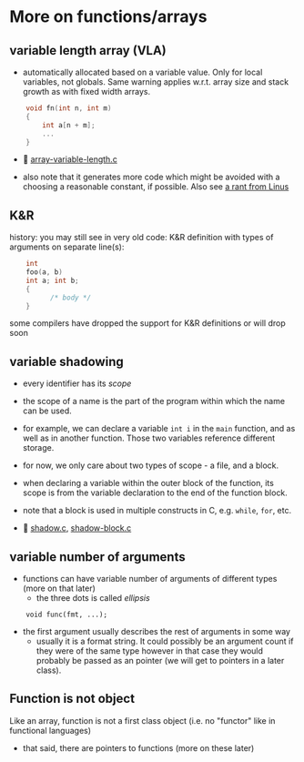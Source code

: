 # More on functions/arrays

## variable length array (VLA)
  - automatically allocated based on a variable value.  Only for local
    variables, not globals. Same warning applies w.r.t. array size and stack
    growth as with fixed width arrays.
```C
	void fn(int n, int m)
	{
	    int a[n + m];
	    ...
	}
```
  - :eyes: [array-variable-length.c](/src/array-variable-length.c)

  - also note that it generates more code which might be avoided with a
    choosing a reasonable constant, if possible.  Also see [a rant from
    Linus](https://lkml.org/lkml/2018/3/7/621)
  
## K&R

history: you may still see in very old code: K&R definition with
    types of arguments on separate line(s):
```C
    int
    foo(a, b)
    int a; int b;
    {
	      /* body */
    }
```

some compilers have dropped the support for K&R definitions or will drop
    soon

## variable shadowing

  - every identifier has its *scope*

  - the scope of a name is the part of the program within which the name can be
    used.

  - for example, we can declare a variable `int i` in the `main` function, and
    as well as in another function.  Those two variables reference different
    storage.

  - for now, we only care about two types of scope - a file, and a block.
  
  - when declaring a variable within the outer block of the function, its scope
    is from the variable declaration to the end of the function block.

  - note that a block is used in multiple constructs in C, e.g. `while`, `for`,
    etc.

  - :eyes: [shadow.c](/src/shadow.c), [shadow-block.c](/src/shadow-block.c)

## variable number of arguments

  - functions can have variable number of arguments of different types (more on
    that later)
    - the three dots is called *ellipsis*
```
    void func(fmt, ...);
```

   - the first argument usually describes the rest of arguments in some way
      - usually it is a format string.  It could possibly be an argument
	count if they were of the same type however in that case they
	would probably be passed as an pointer (we will get to pointers
	in a later class).

## Function is not object

Like an array, function is not a first class object (i.e. no "functor" like in
functional languages)
  - that said, there are pointers to functions (more on these later)
